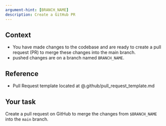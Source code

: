 ```yaml
---
argument-hint: [BRANCH_NAME]
description: Create a GitHub PR
---
```


## Context

- You have made changes to the codebase and are ready to create a pull request (PR) to merge these changes into the main branch.
- pushed changes are on a branch named `BRANCH_NAME`.

## Reference

- Pull Request template located at @.github/pull_request_template.md

## Your task

Create a pull request on GitHub to merge the changes from `$BRANCH_NAME` into the `main` branch.
